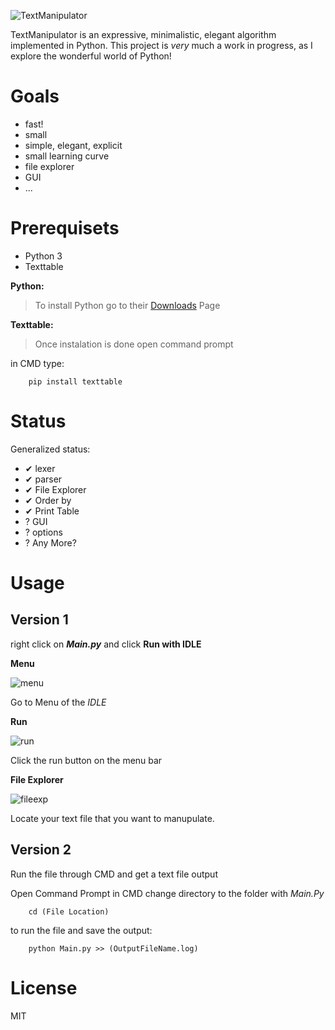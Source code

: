  ![TextManipulator](https://image.ibb.co/b4ziiF/coollogo_com_290181332.png)

TextManipulator is an expressive, minimalistic, elegant algorithm implemented in Python.  This project is _very_ much a work in progress, as I explore the wonderful world of Python!

# Goals

  - fast!
  - small
  - simple, elegant, explicit
  - small learning curve
  - file explorer
  - GUI
  - ...

# Prerequisets
  - Python 3
  - Texttable

**Python:**

 > To install Python go to their [Downloads](https://www.python.org/downloads/) Page
 
**Texttable:**

 > Once instalation is done open command prompt

 in CMD type:

```
    pip install texttable
```

# Status

  Generalized status:

  - ✔ lexer
  - ✔ parser
  - ✔ File Explorer
  - ✔ Order by
  - ✔ Print Table
  - ? GUI
  - ? options
  - ? Any More?

# Usage

## Version 1

right click on _**Main.py**_ and click **Run with IDLE**


**Menu**

![menu](https://image.ibb.co/kSvHSa/menu.png)

Go to Menu of the _IDLE_

**Run**

![run](https://image.ibb.co/e2tRLv/run.png)

Click the run button on the menu bar

**File Explorer**

![fileexp](https://preview.ibb.co/d9e0fv/file.png)

Locate your text file that you want to manupulate.

## Version 2
Run the file through CMD and get a text file output

Open Command Prompt
 in CMD change directory to the folder with _Main.Py_
 
```
    cd (File Location)
```
to run the file and save the output:
```
    python Main.py >> (OutputFileName.log)
```

# License

  MIT
